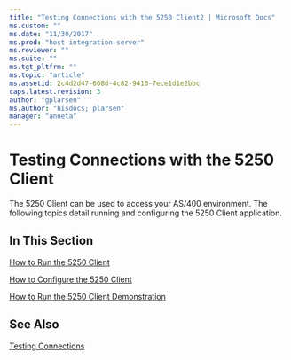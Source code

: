 ```yaml
---
title: "Testing Connections with the 5250 Client2 | Microsoft Docs"
ms.custom: ""
ms.date: "11/30/2017"
ms.prod: "host-integration-server"
ms.reviewer: ""
ms.suite: ""
ms.tgt_pltfrm: ""
ms.topic: "article"
ms.assetid: 2c4d2d47-608d-4c82-9410-7ece1d1e2bbc
caps.latest.revision: 3
author: "gplarsen"
ms.author: "hisdocs; plarsen"
manager: "anneta"
---
```

# Testing Connections with the 5250 Client
The 5250 Client can be used to access your AS/400 environment. The following topics detail running and configuring the 5250 Client application.  
  
## In This Section  
 [How to Run the 5250 Client](../core/how-to-run-the-5250-client2.md)  
  
 [How to Configure the 5250 Client](../core/how-to-configure-the-5250-client1.md)  
  
 [How to Run the 5250 Client Demonstration](../core/how-to-run-the-5250-client-demonstration2.md)  
  
## See Also  
 [Testing Connections](../core/testing-connections2.md)